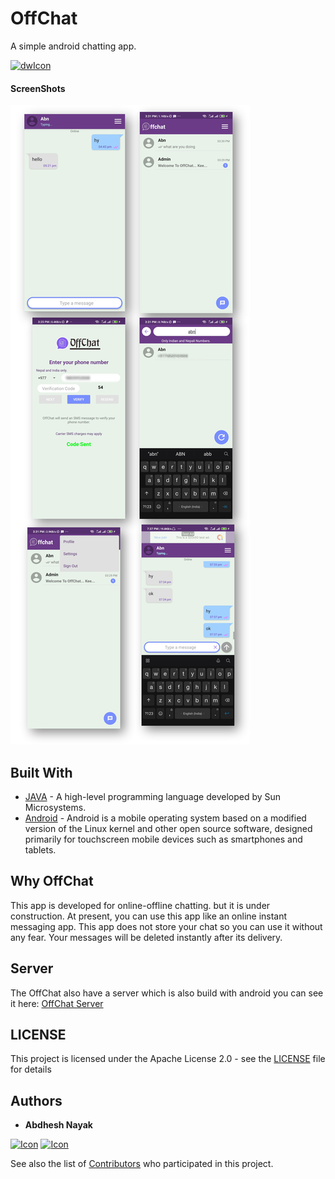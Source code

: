 # OffChat

A simple android chatting app.

[![dwIcon](https://img.shields.io/badge/Download%20Now-brightgreen)](https://github.com/abdheshnayak/OffChat/releases)

#### ScreenShots

![Image of the Main Screen](screenshots/1.png)


## Built With

* [JAVA](https://docs.oracle.com/javase/8/docs/api/) - A high-level programming language developed by Sun Microsystems.
* [Android](https://developer.android.com/docs) - Android is a mobile operating system based on a modified version of the Linux kernel and other open source software, designed primarily for touchscreen mobile devices such as smartphones and tablets.

## Why OffChat

This app is developed for online-offline chatting. but it is under construction. At present, you can use this app like an online instant messaging app.
This app does not store your chat so you can use it without any fear.
Your messages will be deleted instantly after its delivery.

## Server

The OffChat also have a server which is also build with android you can see it here:
[OffChat Server](https://github.com/abdheshnayak/OffChat/tree/master/ServerOffChat)
## LICENSE

This project is licensed under the Apache License 2.0 - see the [LICENSE](LICENSE) file for details

## Authors

* **Abdhesh Nayak**

 [![Icon](https://img.shields.io/badge/Github-lightgrey)](https://github.com/abdheshnayak) [![Icon](https://img.shields.io/badge/LinkedIn-blue)](https://www.linkedin.com/in/abdhesh-nayak/)

See also the list of [Contributors](https://github.com/abdheshnayak/OffChat/contributors) who participated in this project.
